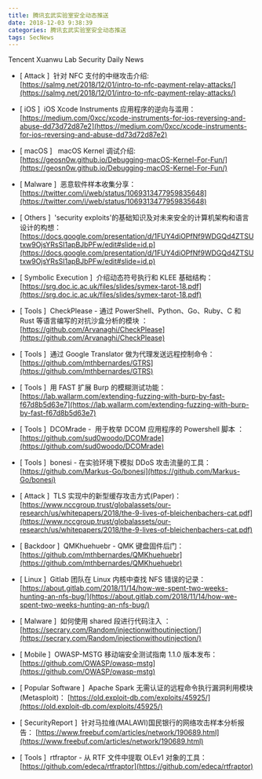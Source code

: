 ```yaml
---
title: 腾讯玄武实验室安全动态推送
date: 2018-12-03 9:38:39
categories: 腾讯玄武实验室安全动态推送
tags: SecNews
---
```


Tencent Xuanwu Lab Security Daily News  
* [ Attack ]  针对 NFC 支付的中继攻击介绍:   
[https://salmg.net/2018/12/01/intro-to-nfc-payment-relay-attacks/](https://salmg.net/2018/12/01/intro-to-nfc-payment-relay-attacks/)  

* [ iOS ]  iOS Xcode Instruments 应用程序的逆向与滥用：   
[https://medium.com/0xcc/xcode-instruments-for-ios-reversing-and-abuse-dd73d72d87e2](https://medium.com/0xcc/xcode-instruments-for-ios-reversing-and-abuse-dd73d72d87e2)  

* [ macOS ]   macOS Kernel 调试介绍:   
[https://geosn0w.github.io/Debugging-macOS-Kernel-For-Fun/](https://geosn0w.github.io/Debugging-macOS-Kernel-For-Fun/)  

* [ Malware ]  恶意软件样本收集分享：   
[https://twitter.com/i/web/status/1069313477959835648](https://twitter.com/i/web/status/1069313477959835648)  

* [ Others ]  'security exploits'的基础知识及对未来安全的计算机架构和语言设计的构想：  
[https://docs.google.com/presentation/d/1FUY4diOPfNf9WDGQd4ZTSUtxw9OjsYRsSI1apBJbPFw/edit#slide=id.p](https://docs.google.com/presentation/d/1FUY4diOPfNf9WDGQd4ZTSUtxw9OjsYRsSI1apBJbPFw/edit#slide=id.p)  

* [ Symbolic Execution ]  介绍动态符号执行和 KLEE 基础结构：   
[https://srg.doc.ic.ac.uk/files/slides/symex-tarot-18.pdf](https://srg.doc.ic.ac.uk/files/slides/symex-tarot-18.pdf)  

* [ Tools ]  CheckPlease - 通过 PowerShell、Python、Go、Ruby、C 和 Rust 等语言编写的对抗沙盒分析的模块 ：   
[https://github.com/Arvanaghi/CheckPlease](https://github.com/Arvanaghi/CheckPlease)  

* [ Tools ]  通过 Google Translator 做为代理发送远程控制命令：   
[https://github.com/mthbernardes/GTRS](https://github.com/mthbernardes/GTRS)  

* [ Tools ]  用 FAST 扩展 Burp 的模糊测试功能：   
[https://lab.wallarm.com/extending-fuzzing-with-burp-by-fast-f67d8b5d63e7](https://lab.wallarm.com/extending-fuzzing-with-burp-by-fast-f67d8b5d63e7)  

* [ Tools ]  DCOMrade -  用于枚举 DCOM 应用程序的 Powershell 脚本 ：   
[https://github.com/sud0woodo/DCOMrade](https://github.com/sud0woodo/DCOMrade)  

* [ Tools ]  bonesi - 在实验环境下模拟 DDoS 攻击流量的工具：   
[https://github.com/Markus-Go/bonesi](https://github.com/Markus-Go/bonesi)  

* [ Attack ]  TLS 实现中的新型缓存攻击方式(Paper)： 
[https://www.nccgroup.trust/globalassets/our-research/us/whitepapers/2018/the-9-lives-of-bleichenbachers-cat.pdf](https://www.nccgroup.trust/globalassets/our-research/us/whitepapers/2018/the-9-lives-of-bleichenbachers-cat.pdf)  

* [ Backdoor ]  QMKhuehuebr - QMK 键盘固件后门： 
[https://github.com/mthbernardes/QMKhuehuebr](https://github.com/mthbernardes/QMKhuehuebr)  

* [ Linux ]  Gitlab 团队在 Linux 内核中查找 NFS 错误的记录： 
[https://about.gitlab.com/2018/11/14/how-we-spent-two-weeks-hunting-an-nfs-bug/](https://about.gitlab.com/2018/11/14/how-we-spent-two-weeks-hunting-an-nfs-bug/)  

* [ Malware ]  如何使用 shared 段进行代码注入 ： 
[https://secrary.com/Random/injectionwithoutinjection/](https://secrary.com/Random/injectionwithoutinjection/)  

* [ Mobile ]  OWASP-MSTG 移动端安全测试指南 1.1.0 版本发布： 
[https://github.com/OWASP/owasp-mstg](https://github.com/OWASP/owasp-mstg)  

* [ Popular Software ]  Apache Spark 无需认证的远程命令执行漏洞利用模块(Metasploit)： 
[https://old.exploit-db.com/exploits/45925/](https://old.exploit-db.com/exploits/45925/)  

* [ SecurityReport ]  针对马拉维(MALAWI)国民银行的网络攻击样本分析报告： 
[https://www.freebuf.com/articles/network/190689.html](https://www.freebuf.com/articles/network/190689.html)  

* [ Tools ]  rtfraptor - 从 RTF 文件中提取 OLEv1 对象的工具： 
[https://github.com/edeca/rtfraptor](https://github.com/edeca/rtfraptor)  

